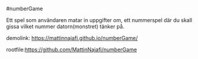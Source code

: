 #numberGame 

Ett spel som användaren matar in uppgifter om, ett nummerspel där du skall gissa vilket nummer datorn(monstret) tänker på.

demolink: https://mattinnajafi.github.io/numberGame/

rootfile:https://github.com/MattinNajafi/numberGame
